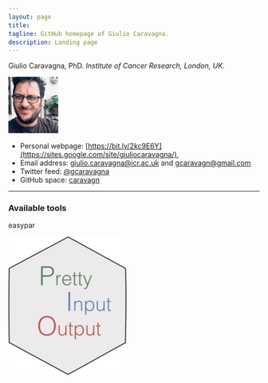 ```yaml
---
layout: page
title: 
tagline: GitHub homepage of Giulio Caravagna.
description: Landing page
---
```




Giulio Caravagna, PhD. _Institute of Cancer Research, London, UK_.

<img src="https://raw.githubusercontent.com/caravagn/caravagn.github.io/master/assets/io.jpg" alt="Giulio" style="width:100px;"/>


* Personal webpage: [https://bit.ly/2kc9E6Y](https://sites.google.com/site/giuliocaravagna/), 
* Email address: [giulio.caravagna@icr.ac.uk](mailto:giulio.caravagna@icr.ac.uk) and [gcaravagn@gmail.com](mailto:gcaravagn@gmail.com)
* Twitter feed: [@gcaravagna](https://twitter.com/gcaravagna)
* GitHub space: [caravagn](https://github.com/caravagn)

---


### Available tools

easypar

![image](https://raw.githubusercontent.com/caravagn/pio/master/man/figures/logo.png)
